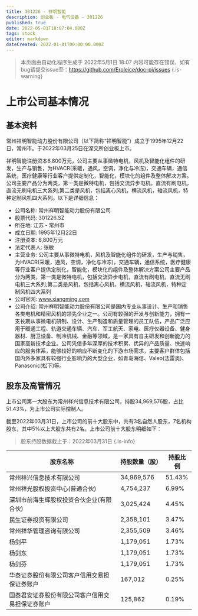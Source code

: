 ```yaml
---
title: 301226 - 祥明智能
description: 创业板 - 电气设备 - 301226
published: true
date: 2022-05-01T18:07:04.000Z
tags: stock
editor: markdown
dateCreated: 2022-01-01T00:00:00.000Z
---
```


> 本页面由自动化程序生成于 2022年5月1日 18:07
> 内容可能存在错误，如有bug请提交issue至：https://github.com/Eroleice/doc-pi/issues
{.is-warning}

# 上市公司基本情况

## 基本资料

常州祥明智能动力股份有限公司（以下简称“祥明智能”）成立于1995年12月22日，常州市。于2022年03月25日在深交所创业板上市。

祥明智能注册资本6,800万元，公司主要从事微特电机，风机及智能化组件的研发，生产与销售，为HVACR(采暖，通风，空调，净化与冷冻)，交通车辆，通信系统，医疗健康等行业客户提供定制化，智能化，模块化的组件及整体解决方案。公司主要产品分为两类，第一类是微特电机，包括交流异步电机，直流有刷电机，直流无刷电机三大系列;第二类是风机，包括离心风机，横流风机，轴流风机，特种定制风机四大系列。以下是详细信息：

- 公司名称: 常州祥明智能动力股份有限公司
- 股票代码: 301226.SZ
- 所在地: 江苏 - 常州市
- 成立日期: 1995年12月22日
- 注册资本: 6,800万元
- 法定代表人: 张敏
- 主营业务: 公司主要从事微特电机，风机及智能化组件的研发，生产与销售，为HVACR(采暖，通风，空调，净化与冷冻)，交通车辆，通信系统，医疗健康等行业客户提供定制化，智能化，模块化的组件及整体解决方案公司主要产品分为两类，第一类是微特电机，包括交流异步电机，直流有刷电机，直流无刷电机三大系列;第二类是风机，包括离心风机，横流风机，轴流风机，特种定制风机四大系列
- 公司官网: www.xiangming.com
- 公司介绍: 常州祥明智能动力股份有限公司是国内专业从事设计、生产和销售各类电机和精密风机的领先企业之一。公司有较强的开发与创新能力，拥有一支长期从事微电机研制、设计、生产制造和质量管理的员工队伍，产品广泛应用于暖通工程、轨道交通车辆、汽车、军工航天、家电、医疗仪器设备、健身器材、厨卫设备、制冷机械、金融等领域，是一家具有自主研发和创新能力的国家高新技术企业。公司凭借多年深厚的技术积累、优异的产品质量、快速响应的服务体系，能够较好的响应不断变化的下游市场需求，主要客户群体包括国内外多家具有较强行业影响力的大型企业，如青岛海信、Valeo(法雷奥)、Panasonic(松下)等。


## 股东及高管情况

上市公司第一大股东为常州祥兴信息技术有限公司，持股34,969,576股，占比51.43%，为上市公司实际控制人。

截至2022年03月31日，上市公司的前十大股东中，共有3名自然人股东，7名机构股东，其中5%以上大股东共有2名。上市公司前十大股东明细如下：

> 股东持股数据截止于：2022年03月31日
{.is-info}

| 股东名称 | 持股数量（股） | 持股比例 |
| --- | --- | --- |
| 常州祥兴信息技术有限公司 | 34,969,576 | 51.43% |
| 常州祥光股权投资中心(普通合伙) | 4,754,237 | 6.99% |
| 深圳市前海生辉股权投资合伙企业(有限合伙) | 3,025,424 | 4.45% |
| 民生证券投资有限公司 | 2,358,101 | 3.47% |
| 常州祥华管理咨询有限公司 | 2,355,509 | 3.46% |
| 杨剑平 | 1,179,051 | 1.73% |
| 杨剑东 | 1,179,051 | 1.73% |
| 杨剑芬 | 1,179,051 | 1.73% |
| 华泰证券股份有限公司客户信用交易担保证券账户 | 167,012 | 0.25% |
| 国泰君安证券股份有限公司客户信用交易担保证券账户 | 125,862 | 0.19% |




